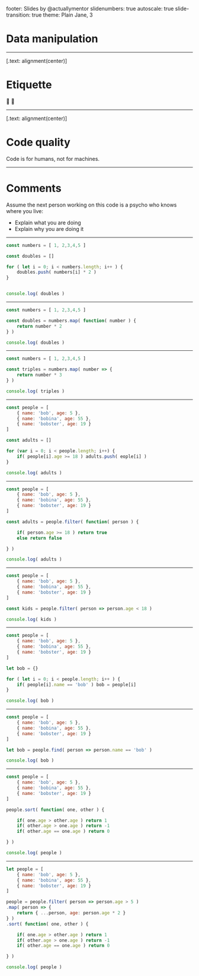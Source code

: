 footer: Slides by @actuallymentor
slidenumbers: true
autoscale: true
slide-transition: true
theme: Plain Jane, 3


# Data manipulation

---

[.text: alignment(center)]

# Etiquette

🎥 🎤


---

[.text: alignment(center)]

# Code quality

Code is for humans, not for machines.

---

# Comments

Assume the next person working on this code is a psycho who knows where you live:

- Explain what you are doing
- Explain why you are doing it

---

```javascript
const numbers = [ 1, 2,3,4,5 ]

const doubles = []

for ( let i = 0; i < numbers.length; i++ ) {
	doubles.push( numbers[i] * 2 )
}


console.log( doubles )
```

---

```javascript
const numbers = [ 1, 2,3,4,5 ]

const doubles = numbers.map( function( number ) {
	return number * 2
} )

console.log( doubles )
```

---

```javascript
const numbers = [ 1, 2,3,4,5 ]

const triples = numbers.map( number => {
	return number * 3
} )

console.log( triples )
```

---

```javascript
const people = [
	{ name: 'bob', age: 5 },
	{ name: 'bobina', age: 55 },
	{ name: 'bobster', age: 19 }
]

const adults = []

for (var i = 0; i < people.length; i++) {
	if( people[i].age >= 18 ) adults.push( eople[i] )
}

console.log( adults )
```

---

```javascript
const people = [
	{ name: 'bob', age: 5 },
	{ name: 'bobina', age: 55 },
	{ name: 'bobster', age: 19 }
]

const adults = people.filter( function( person ) {

	if( person.age >= 18 ) return true
	else return false

} )

console.log( adults )
```

---

```javascript
const people = [
	{ name: 'bob', age: 5 },
	{ name: 'bobina', age: 55 },
	{ name: 'bobster', age: 19 }
]

const kids = people.filter( person => person.age < 18 )

console.log( kids )
```

---

```javascript
const people = [
	{ name: 'bob', age: 5 },
	{ name: 'bobina', age: 55 },
	{ name: 'bobster', age: 19 }
]

let bob = {}

for ( let i = 0; i < people.length; i++ ) {
	if( people[i].name == 'bob' ) bob = people[i]
}

console.log( bob )
```

---

```javascript
const people = [
	{ name: 'bob', age: 5 },
	{ name: 'bobina', age: 55 },
	{ name: 'bobster', age: 19 }
]

let bob = people.find( person => person.name == 'bob' )

console.log( bob )
```

---

```javascript
const people = [
	{ name: 'bob', age: 5 },
	{ name: 'bobina', age: 55 },
	{ name: 'bobster', age: 19 }
]

people.sort( function( one, other ) {

	if( one.age > other.age ) return 1
	if( other.age > one.age ) return -1
	if( other.age == one.age ) return 0

} )

console.log( people )
```

---

```javascript
let people = [
	{ name: 'bob', age: 5 },
	{ name: 'bobina', age: 55 },
	{ name: 'bobster', age: 19 }
]

people = people.filter( person => person.age > 5 )
.map( person => {
	return { ...person, age: person.age * 2 }
} )
.sort( function( one, other ) {

	if( one.age > other.age ) return 1
	if( other.age > one.age ) return -1
	if( other.age == one.age ) return 0

} )

console.log( people )
```